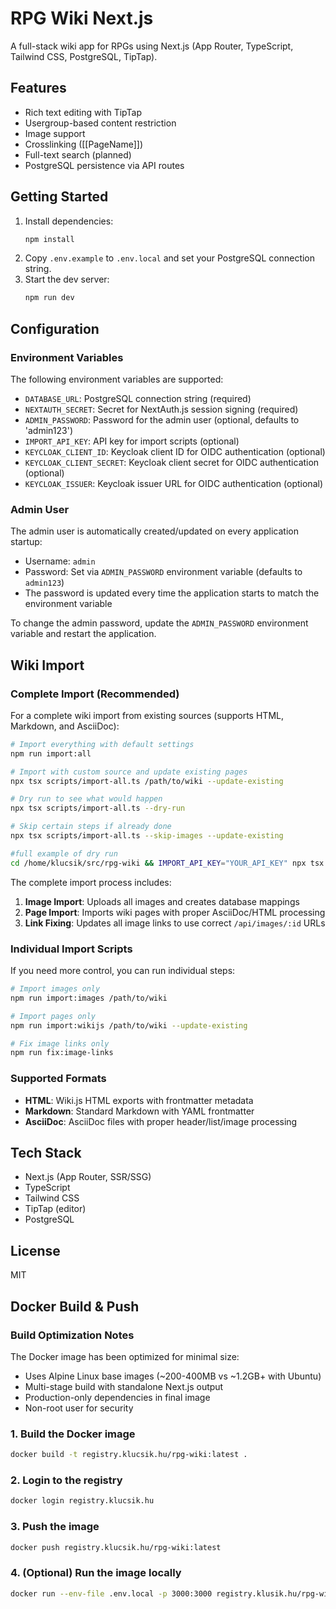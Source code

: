 # RPG Wiki Next.js

A full-stack wiki app for RPGs using Next.js (App Router, TypeScript, Tailwind CSS, PostgreSQL, TipTap).

## Features
- Rich text editing with TipTap
- Usergroup-based content restriction
- Image support
- Crosslinking ([[PageName]])
- Full-text search (planned)
- PostgreSQL persistence via API routes

## Getting Started
1. Install dependencies:
   ```bash
   npm install
   ```
2. Copy `.env.example` to `.env.local` and set your PostgreSQL connection string.
3. Start the dev server:
   ```bash
   npm run dev
   ```

## Configuration

### Environment Variables

The following environment variables are supported:

- `DATABASE_URL`: PostgreSQL connection string (required)
- `NEXTAUTH_SECRET`: Secret for NextAuth.js session signing (required)
- `ADMIN_PASSWORD`: Password for the admin user (optional, defaults to 'admin123')
- `IMPORT_API_KEY`: API key for import scripts (optional)
- `KEYCLOAK_CLIENT_ID`: Keycloak client ID for OIDC authentication (optional)
- `KEYCLOAK_CLIENT_SECRET`: Keycloak client secret for OIDC authentication (optional)
- `KEYCLOAK_ISSUER`: Keycloak issuer URL for OIDC authentication (optional)

### Admin User

The admin user is automatically created/updated on every application startup:
- Username: `admin`
- Password: Set via `ADMIN_PASSWORD` environment variable (defaults to `admin123`)
- The password is updated every time the application starts to match the environment variable

To change the admin password, update the `ADMIN_PASSWORD` environment variable and restart the application.

## Wiki Import

### Complete Import (Recommended)
For a complete wiki import from existing sources (supports HTML, Markdown, and AsciiDoc):

```bash
# Import everything with default settings
npm run import:all

# Import with custom source and update existing pages
npx tsx scripts/import-all.ts /path/to/wiki --update-existing

# Dry run to see what would happen
npx tsx scripts/import-all.ts --dry-run

# Skip certain steps if already done
npx tsx scripts/import-all.ts --skip-images --update-existing

#full example of dry run
cd /home/klucsik/src/rpg-wiki && IMPORT_API_KEY="YOUR_API_KEY" npx tsx scripts/import-wikijs.ts /home/klucsik/src/gyongy-wiki http://localhost:3000 --exclude-tags=dmonly --dry-run
```

The complete import process includes:
1. **Image Import**: Uploads all images and creates database mappings
2. **Page Import**: Imports wiki pages with proper AsciiDoc/HTML processing  
3. **Link Fixing**: Updates all image links to use correct `/api/images/:id` URLs

### Individual Import Scripts
If you need more control, you can run individual steps:

```bash
# Import images only
npm run import:images /path/to/wiki

# Import pages only  
npm run import:wikijs /path/to/wiki --update-existing

# Fix image links only
npm run fix:image-links
```

### Supported Formats
- **HTML**: Wiki.js HTML exports with frontmatter metadata
- **Markdown**: Standard Markdown with YAML frontmatter
- **AsciiDoc**: AsciiDoc files with proper header/list/image processing

## Tech Stack
- Next.js (App Router, SSR/SSG)
- TypeScript
- Tailwind CSS
- TipTap (editor)
- PostgreSQL

## License
MIT

## Docker Build & Push

### Build Optimization Notes
The Docker image has been optimized for minimal size:
- Uses Alpine Linux base images (~200-400MB vs ~1.2GB+ with Ubuntu)
- Multi-stage build with standalone Next.js output
- Production-only dependencies in final image
- Non-root user for security

### 1. Build the Docker image
```bash
docker build -t registry.klucsik.hu/rpg-wiki:latest .
```

### 2. Login to the registry
```bash
docker login registry.klucsik.hu
```

### 3. Push the image
```bash
docker push registry.klucsik.hu/rpg-wiki:latest
```

### 4. (Optional) Run the image locally
```bash
docker run --env-file .env.local -p 3000:3000 registry.klusik.hu/rpg-wiki:latest
```
